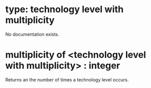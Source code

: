 # type: technology level with multiplicity

No documentation exists.

# multiplicity of &lt;technology level with multiplicity&gt; : integer

Returns an the number of times a technology level occurs.
